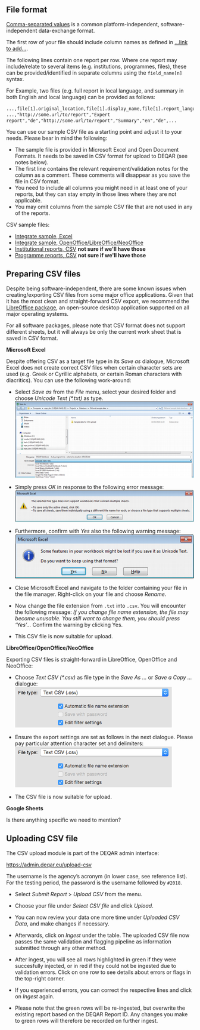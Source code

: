 File format
-----------

[Comma-separated values](https://en.wikipedia.org/wiki/Comma-separated_values) is a common platform-independent, software-independent data-exchange format.

The first row of your file should include column names as defined in [...link to add...](http://www.deqar.eu).

The following lines contain one report per row. Where one report may include/relate to several items (e.g. institutions, programmes, files), these can be provided/identified in separate columns using the `field_name[n]` syntax.

For Example, two files (e.g. full report in local language, and summary in both English and local language) can be provided as follows:

```csv
...,file[1].original_location,file[1].display_name,file[1].report_language[1],file[2].original_location,file[2].display_name,file[2].report_language[1],file[2].report_language[1],...
...,"http://some.url/to/report","Expert report","de","http://some.url/to/report","Summary","en","de",...
```

You can use our sample CSV file as a starting point and adjust it to your needs. Please bear in mind the following:

 - The sample file is provided in Microsoft Excel and Open Document Formats. It needs to be saved in CSV format for upload to DEQAR (see notes below).
 - The first line contains the relevant requirement/validation notes for the column as a comment. These comments will disappear as you save the file in CSV format.
 - You need to include all columns you might need in at least one of your reports, but they can stay empty in those lines where they are not applicable.
 - You may omit columns from the sample CSV file that are not used in any of the reports.
 
CSV sample files:

 - [Integrate sample, Excel](http://link.to/somewhere/)
 - [Integrate sample, OpenOffice/LibreOffice/NeoOffice](http://link.to/somewhere/)
 - [Institutional reports, CSV](http://link.to/somewhere/) **not sure if we'll have those**
 - [Programme reports, CSV](http://link.to/somewhere/) **not sure if we'll have those**
 
Preparing CSV files
-------------------

Despite being software-independent, there are some known issues when creating/exporting CSV files from some major office applications. Given that it has the most clean and straight-forward CSV export, we recommend the [LibreOffice package](https://www.libreoffice.org/), an open-source desktop application supported on all major operating systems.

For all software packages, please note that CSV format does not support different sheets, but it will always be only the current work sheet that is saved in CSV format.

**Microsoft Excel**

Despite offering CSV as a target file type in its *Save as* dialogue, Microsoft Excel does not create correct CSV files when certain character sets are used (e.g. Greek or Cyrillic alphabets, or certain Roman characters with diacritics). You can use the following work-around:

 - Select *Save as* from the *File* menu, select your desired folder and choose *Unicode Text (\*.txt)* as type.
   ![Excel save as dialogue](img/csv-excel-fix-0.png)
 
 - Simply press *OK* in response to the following error message:
   ![The selected file type does not support workbooks that contain multiple sheets](img/csv-excel-fix-1.png)

 - Furthermore, confirm with *Yes* also the following warning message:
   ![Some features in your workbook might be lost if you save it as Unicode Text](img/csv-excel-fix-2.png)

 - Close Microsoft Excel and navigate to the folder containing your file in the file manager. Right-click on your file and choose *Rename*.
 
 - Now change the file extension from `.txt` into `.csv`. You will encounter the following message: *If you change file name extension, the file may become unusable. You still want to change them, you should press ‘Yes’...* Confirm the warning by clicking Yes.
 
 - This CSV file is now suitable for upload.
 
**LibreOffice/OpenOffice/NeoOffice**

Exporting CSV files is straight-forward in LibreOffice, OpenOffice and NeoOffice:

 - Choose *Text CSV (\*.csv)* as file type in the *Save As ...* or *Save a Copy ...* dialogue:
   ![LibreOffice save file dialogue](img/csv-libreoffice-0.png)

 - Ensure the export settings are set as follows in the next dialogue. Please pay particular attention character set and delimiters:
   ![CSV export settings](img/csv-libreoffice-0.png)

 - The CSV file is now suitable for upload.
 
**Google Sheets**

Is there anything specific we need to mention?

Uploading CSV file
------------------

The CSV upload module is part of the DEQAR admin interface:

<https://admin.deqar.eu/upload-csv>

The username is the agency’s acronym (in lower case, see reference list). For the testing period, the password is the username followed by `#2018`.

 - Select *Submit Report* > *Upload CSV* from the menu.
 
 - Choose your file under *Select CSV file* and click *Upload*.
 
 - You can now review your data one more time under *Uploaded CSV Data*, and make changes if necessary.

 - Afterwards, click on *Ingest* under the table. The uploaded CSV file now passes the same validation and flagging pipeline as information submitted through any other method.

 - After ingest, you will see all rows highlighted in green if they were succesfully injected, or in red if they could not be ingested due to validation errors. Click on one row to see details about errors or flags in the top-right corner.
 
 - If you experienced errors, you can correct the respective lines and click on *Ingest* again.
 
 - Please note that the green rows will be re-ingested, but overwrite the existing report based on the DEQAR Report ID. Any changes you make to green rows will therefore be recorded on further ingest.
